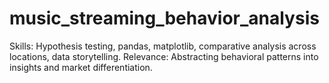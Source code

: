 # music_streaming_behavior_analysis
Skills: Hypothesis testing, pandas, matplotlib, comparative analysis across locations, data storytelling. Relevance: Abstracting behavioral patterns into insights and market differentiation.
